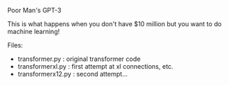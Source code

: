 Poor Man's GPT-3

This is what happens when you don't have $10 million but you want to do machine learning!

Files:
* transformer.py : original transformer code
* transformerxl.py : first attempt at xl connections, etc.
* transformerx12.py : second attempt...


